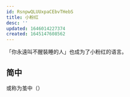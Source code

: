 ```yaml
---
id: RsnpwQLUUxpaCEbvTHebS
title: 小粉红
desc: ''
updated: 1646014227374
created: 1645147608562
---
```




「你永遠叫不醒裝睡的人」也成为了小粉红的语言。

## 简中

 或称为茧中（）